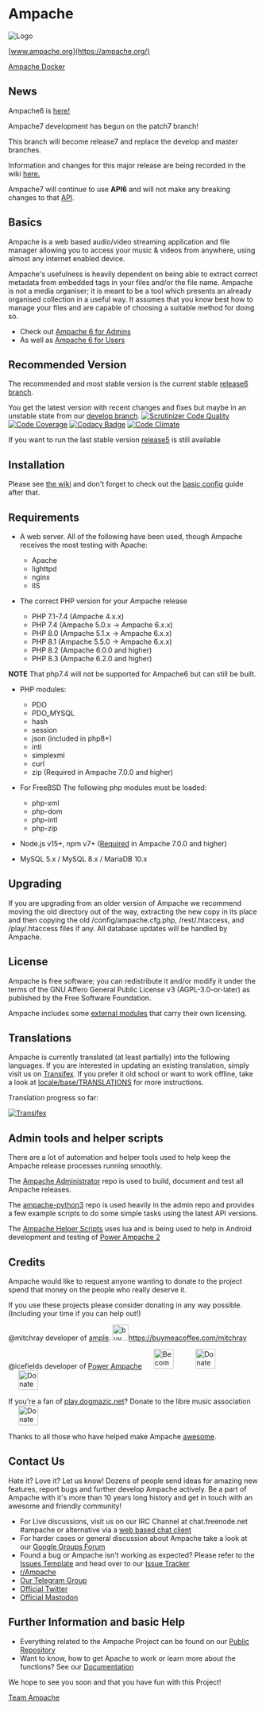 # Ampache

![Logo](https://ampache.org/img/logo/ampache-logo_x64.png)

[www.ampache.org](https://ampache.org/)

[Ampache Docker](https://hub.docker.com/repository/docker/ampache/ampache)

## News

Ampache6 is [here!](https://github.com/ampache/ampache/releases/)

Ampache7 development has begun on the patch7 branch!

This branch will become release7 and replace the develop and master branches.

Information and changes for this major release are being recorded in the wiki [here.](https://github.com/ampache/ampache/wiki/ampache7-for-admins)

Ampache7 will continue to use **API6** and will not make any breaking changes to that [API](https://ampache.org/api/).

## Basics

Ampache is a web based audio/video streaming application and file
manager allowing you to access your music & videos from anywhere,
using almost any internet enabled device.

Ampache's usefulness is heavily dependent on being able to extract
correct metadata from embedded tags in your files and/or the file name.
Ampache is not a media organiser; it is meant to be a tool which
presents an already organised collection in a useful way. It assumes
that you know best how to manage your files and are capable of
choosing a suitable method for doing so.

* Check out [Ampache 6 for Admins](https://github.com/ampache/ampache/wiki/ampache6-details)
* As well as [Ampache 6 for Users](https://github.com/ampache/ampache/wiki/ampache6-for-users)

## Recommended Version

The recommended and most stable version is the current stable [release6 branch](https://github.com/ampache/ampache/archive/release6.tar.gz).

You get the latest version with recent changes and fixes but maybe in an unstable state from our [develop branch](https://github.com/ampache/ampache/archive/develop.tar.gz).
[![Scrutinizer Code Quality](https://scrutinizer-ci.com/g/ampache/ampache/badges/quality-score.png?b=develop)](https://scrutinizer-ci.com/g/ampache/ampache/?branch=develop)
[![Code Coverage](https://scrutinizer-ci.com/g/ampache/ampache/badges/coverage.png?b=develop)](https://scrutinizer-ci.com/g/ampache/ampache/?branch=develop)
[![Codacy Badge](https://api.codacy.com/project/badge/Grade/f995711a30364908968bf0efb3e7e257)](https://app.codacy.com/gh/ampache/ampache)
[![Code Climate](https://codeclimate.com/github/ampache/ampache/badges/gpa.svg)](https://codeclimate.com/github/ampache/ampache)

If you want to run the last stable version [release5](https://github.com/ampache/ampache/archive/release5.tar.gz) is still available

## Installation

Please see [the wiki](https://github.com/ampache/ampache/wiki/Installation) and don't forget to check out the [basic config](https://github.com/ampache/ampache/wiki/Basic) guide after that.

## Requirements

* A web server. All of the following have been used, though Ampache receives the most testing with Apache:
  * Apache
  * lighttpd
  * nginx
  * IIS

* The correct PHP version for your Ampache release
  * PHP 7.1-7.4 (Ampache 4.x.x)
  * PHP 7.4 (Ampache 5.0.x -> Ampache 6.x.x)
  * PHP 8.0 (Ampache 5.1.x -> Ampache 6.x.x)
  * PHP 8.1 (Ampache 5.5.0 -> Ampache 6.x.x)
  * PHP 8.2 (Ampache 6.0.0 and higher)
  * PHP 8.3 (Ampache 6.2.0 and higher)

**NOTE** That php7.4 will not be supported for Ampache6 but can still be built.

* PHP modules:
  * PDO
  * PDO_MYSQL
  * hash
  * session
  * json (included in php8+)
  * intl
  * simplexml
  * curl
  * zip (Required in Ampache 7.0.0 and higher)

* For FreeBSD The following php modules must be loaded:
  * php-xml
  * php-dom
  * php-intl
  * php-zip
 
* Node.js v15+, npm v7+ ([Required](https://github.com/ampache/ampache/wiki/ampache7-for-admins#npm-is-required-for-js-package-installation) in Ampache 7.0.0 and higher)

* MySQL 5.x / MySQL 8.x / MariaDB 10.x

## Upgrading

If you are upgrading from an older version of Ampache we recommend
moving the old directory out of the way, extracting the new copy in
its place and then copying the old /config/ampache.cfg.php,
/rest/.htaccess, and /play/.htaccess files if any.
All database updates will be handled by Ampache.

## License

Ampache is free software; you can redistribute it and/or
modify it under the terms of the GNU Affero General Public License v3 (AGPL-3.0-or-later)
as published by the Free Software Foundation.

Ampache includes some [external modules](https://github.com/ampache/ampache/blob/develop/composer.lock) that carry their own licensing.

## Translations

Ampache is currently translated (at least partially) into the
following languages. If you are interested in updating an existing
translation, simply visit us on [Transifex](https://www.transifex.com/ampache/ampache).
If you prefer it old school or want to work offline, take a look at [locale/base/TRANSLATIONS](https://github.com/ampache/ampache/blob/develop/locale/base/TRANSLATIONS.md)
for more instructions.

Translation progress so far:

[![Transifex](https://www.transifex.com/_/charts/redirects/ampache/ampache/image_png/messagespot/)](https://www.transifex.com/projects/p/ampache/)

## Admin tools and helper scripts

There are a lot of automation and helper tools used to help keep the Ampache release processes running smoothly.

The [Ampache Administrator](https://github.com/lachlan-00/ampache-administrator) repo is used to build, document and test all Ampache releases.

The [ampache-python3](https://github.com/ampache/python3-ampache) repo is used heavily in the admin repo and provides a few example scripts to do some simple tasks using the latest API versions.

The [Ampache Helper Scripts](https://github.com/icefields/Ampache-Helper-Scripts) uses lua and is being used to help in Android development and testing of [Power Ampache 2](https://github.com/icefields/Power-Ampache-2)

## Credits

Ampache would like to request anyone wanting to donate to the project spend that money on the people who really deserve it.

If you use these projects please consider donating in any way possible. (Including your time if you can help out!)

@mitchray developer of [ample](https://github.com/mitchray/ample).
<a target="_blank" href="[https://www.paypal.com/paypalme/musiquelibre](https://buymeacoffee.com/mitchray)">
<img width="32" height="32" class="octicon rounded-2 d-block" alt="buy_me_a_coffee" src="https://github.githubassets.com/assets/buy_me_a_coffee-63ed78263f6e.svg">https://buymeacoffee.com/mitchray</a>

@icefields developer of [Power Ampache](https://power.ampache.dev/)
<a target="_blank" href="https://www.patreon.com/Icefields">
<img height="40" hspace="20" alt="Become a patreon" src="https://github.com/user-attachments/assets/3318ab05-3c7e-42dd-8784-f12129c0915d"></a>
<a target="_blank" href="https://live.blockcypher.com/btc/address/bc1qm9dvdrukgrqpg5f7466u4cy7tfvwcsc8pqshl4">
<img height="40" hspace="20" alt="Donate Bitcoin" src="https://power.ampache.dev/images/banner_bitcoin.png"></a>
<a target="_blank" href="https://paypal.me/powerampache">
<img height="40" hspace="20" alt="Donate - Paypal" src="https://power.ampache.dev/images/banner_paypal.png"></a>

If you're a fan of [play.dogmazic.net](https://play.dogmazic.net/)? Donate to the libre music association
<a target="_blank" href="https://www.paypal.com/paypalme/musiquelibre">
<img height="40" hspace="20" alt="Donate - Paypal" src="https://clipart-library.com/image_gallery2/PayPal-Donate-Button-PNG-Images.png"></a>

Thanks to all those who have helped make Ampache [awesome](docs/ACKNOWLEDGEMENTS.md).

## Contact Us

Hate it? Love it? Let us know! Dozens of people send ideas for amazing new features, report bugs and further develop Ampache actively. Be a part of Ampache with it's more than 10 years long history and get in touch with an awesome and friendly community!

* For Live discussions, visit us on our IRC Channel at chat.freenode.net #ampache or alternative via a [web based chat client](https://webchat.freenode.net)
* For harder cases or general discussion about Ampache take a look at our [Google Groups Forum](https://groups.google.com/forum/#!forum/ampache)
* Found a bug or Ampache isn't working as expected? Please refer to the [Issues Template](https://github.com/ampache/ampache/wiki/Issues) and head over to our [Issue Tracker](https://github.com/ampache/ampache/issues)
* [r/Ampache](https://www.reddit.com/r/ampache/)
* [Our Telegram Group](https://t.me/ampache)
* [Official Twitter](https://twitter.com/ampache)
* [Official Mastodon](https://fosstodon.org/@ampache)

## Further Information and basic Help

* Everything related to the Ampache Project can be found on our [Public Repository](https://github.com/ampache)
* Want to know, how to get Apache to work or learn more about the functions? See our [Documentation](https://github.com/ampache/ampache/wiki)

We hope to see you soon and that you have fun with this Project!

[Team Ampache](docs/ACKNOWLEDGEMENTS.md)
